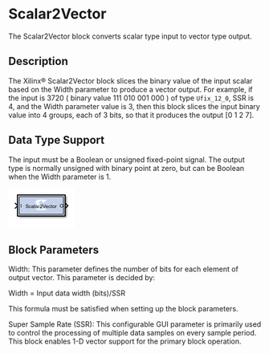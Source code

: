 # Scalar2Vector

The Scalar2Vector block converts scalar type input to vector type
output.

## Description

The Xilinx® Scalar2Vector block slices the binary value of the input
scalar based on the Width parameter to produce a vector output. For
example, if the input is 3720 ( binary value 111 010 001 000 ) of type
`Ufix_12_0`, SSR is 4, and the Width parameter value is 3, then this
block slices the input binary value into 4 groups, each of 3 bits, so
that it produces the output \[0 1 2 7\].

## Data Type Support

The input must be a Boolean or unsigned fixed-point signal. The output
type is normally unsigned with binary point at zero, but can be Boolean
when the Width parameter is 1.

![](./Images/ven1555440990852.png)

## Block Parameters

Width: This parameter defines the number of bits for each element of
output vector. This parameter is decided by:

Width = Input data width (bits)/SSR

This formula must be satisfied when setting up the block parameters.

Super Sample Rate (SSR): This configurable GUI parameter is primarily
used to control the processing of multiple data samples on every sample
period. This block enables 1-D vector support for the primary block
operation.
